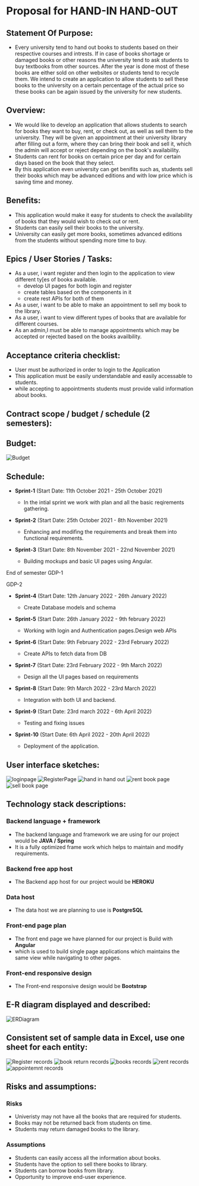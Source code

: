 # Proposal for HAND-IN HAND-OUT
## Statement Of Purpose:
- Every university tend to hand out books to students based on their respective courses and intrests. If in case of books shortage or damaged books or other reasons the university tend to ask students to buy textbooks from other sources. After the year is done most of these books are either sold on other websites or students tend to recycle them. We intend to create an application to allow students to sell these books to the university on a certain percentage of the actual price so these books can be again issued by the university for new students.

 ## Overview:
 - We would like to develop an application that allows students to search for books they want to buy, rent, or check out, as well as sell them to the university. They will be given an appointment at their university library after filling out a form, where they can bring their book and sell it, which the admin will accept or reject depending on the book's availability.
 - Students can rent for books on certain price per day and for certain days based on the book that they select.
 - By this application even university can get benifits such as, students sell their books which may be advanced editions and with low price which is saving time and money.
 
 ## Benefits:
- This application would make it easy for students to check the availability of books that they would wish to check out or rent.
- Students can easily sell their books to the university.
- University can easily get more books, sometimes advanced editions from the students without spending more time to buy.

## Epics / User Stories / Tasks:

- As a user, i want register and then login to the application to view different ty[es of books available.
    - develop UI pages for both login and register
    - create tables based on the components in it
    - create rest APIs for both of them
- As a user, i want to be able to make an appointment to sell my book to the library.
- As a user, i want to view different types of books that are available for different courses.
- As an admin,I must be able to manage appointments which may be accepted or rejected based on the books availbility.
 
## Acceptance criteria checklist:
- User must be authorized in order to login to the Application
- This application must be easily understandable and easily accessable to students.
- while accepting to appointments students must provide valid information about books.

## Contract scope / budget / schedule (2 semesters):
## Budget:
![](Images/budget.PNG "Budget")

## Schedule:

- **Sprint-1** (Start Date: 11th October 2021 - 25th October 2021)
   - In the intial sprint we work with plan and all the basic reqirements gathering. 

- **Sprint-2** (Start Date: 25th October 2021 - 8th November 2021)
   - Enhancing and modifing the requirements and break them into functional requirements.

- **Sprint-3** (Start Date: 8th November 2021 - 22nd November 2021)
   - Building mockups and basic UI pages using Angular.


 End of semester GDP-1

 GDP-2 
 
 - **Sprint-4**  (Start Date: 12th January 2022 - 26th January 2022)
    - Create Database models and schema

 - **Sprint-5** (Start Date: 26th January 2022 - 9th february 2022)
    - Working with login and Authentication pages.Design web APIs

 - **Sprint-6** (Start Date: 9th February 2022 - 23rd February 2022)
    - Create APIs to fetch data from DB

 - **Sprint-7** (Start Date: 23rd February 2022 - 9th March 2022)
    - Design all the UI pages based on requirements

 - **Sprint-8** (Start Date: 9th March 2022 - 23rd March 2022)
    - Integration with both UI and backend.

 - **Sprint-9** (Start Date: 23rd march 2022 - 6th April 2022)
    - Testing and fixing issues

 - **Sprint-10** (Start Date: 6th April 2022 - 20th April 2022)
    - Deployment of the application.
 

## User interface sketches:
![](Images/LoginPage.png "loginpage")
![](Images/Register.png "RegisterPage ")
![](Images/submitimage.jpg "hand in hand out")
![](Images/Rentbooks.jpg "rent book page")
![](Images/sellbooks.jpg "sell book page")

## Technology stack descriptions:


### Backend language + framework 
- The backend language and framework we are using for our project would be **JAVA / Spring**
- It is a fully optimized frame work which helps to maintain and modify requirements.

### Backend free app host 
- The Backend app host for our project would be **HEROKU**
### Data host 
- The data host we are planning to use is **PostgreSQL**
### Front-end page plan 
- The front end page we have planned for our project is Build with **Angular**
- which is used to build single page applications which maintains the same view while navigating to other pages.  
### Front-end responsive design 
- The Front-end responsive design would be **Bootstrap**


## E-R diagram displayed and described:
![](ERDiagram.png "ERDiagram")

## Consistent set of sample data in Excel, use one sheet for each entity:
![](Images/Registersheet.png " Register records")
![](Images/BookReturns.png "book return records ")
![](Images/Books.png " books records")
![](Images/RentRecords.png "rent records ")
![](Images/Appointment.png " appointemnt records")
## Risks and assumptions:
### Risks
- Univeristy may not have all the books that are required for students.
- Books may not be returned back from students on time.
- Students may return damaged books to the library.
### Assumptions
- Students can easily access all the information about books.
- Students have the option to sell there books to library.
- Students can borrow books from library.
- Opportunity to improve end-user experience.





